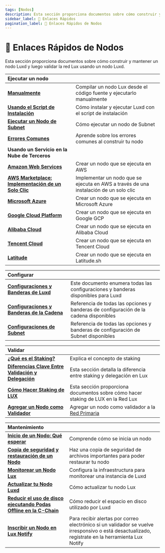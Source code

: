 ```yaml
---
tags: [Nodos]
description: Esta sección proporciona documentos sobre cómo construir y mantener un nodo Luxd, y luego validar la red Lux usando un nodo Luxd.
sidebar_label: 🔗 Enlaces Rápidos
pagination_label: 🔗 Enlaces Rápidos de Nodos
---
```


# 🔗 Enlaces Rápidos de Nodos

Esta sección proporciona documentos sobre cómo construir y mantener un nodo Luxd
y luego validar la red Lux usando un nodo Luxd.

| Ejecutar un nodo                                                                                          |                                                                                       |
| :-------------------------------------------------------------------------------------------------------- | :------------------------------------------------------------------------------------ |
| [**Manualmente**](/nodes/run/node-manually.md)                                                            | Compilar un nodo Lux desde el código fuente y ejecutarlo manualmente            |
| [**Usando el Script de Instalación**](/nodes/run/with-installer/installing-luxd.md)                                       | Cómo instalar y ejecutar Luxd con el script de instalación                     |
| [**Ejecutar un Nodo de Subnet**](/nodes/run/subnet-node.md)                                               | Cómo ejecutar un nodo de Subnet                                                       |
| [**Errores Comunes**](nodes/run/FAQ.md)                                                                   | Aprende sobre los errores comunes al construir tu nodo                                |
| **Usando un Servicio en la Nube de Terceros**                                                             |                                                                                       |
| [**Amazon Web Services**](/nodes/run/third-party/aws-node.md)                                             | Crear un nodo que se ejecuta en AWS                                                   |
| [**AWS Marketplace: Implementación de un Solo Clic**](nodes/run/third-party/aws-marketplace-one-click.md) | Implementar un nodo que se ejecuta en AWS a través de una instalación de un solo clic |
| [**Microsoft Azure**](/nodes/run/third-party/microsoft-azure-node.md)                                     | Crear un nodo que se ejecuta en Microsoft Azure                                       |
| [**Google Cloud Platform**](/nodes/run/third-party/google-cloud-node.md)                                  | Crear un nodo que se ejecuta en Google GCP                                            |
| [**Alibaba Cloud**](/nodes/run/third-party/alibaba-cloud-node.md)                                         | Crear un nodo que se ejecuta en Alibaba Cloud                                         |
| [**Tencent Cloud**](/nodes/run/third-party/tencent-cloud-node.md)                                         | Crear un nodo que se ejecuta en Tencent Cloud                                         |
| [**Latitude**](/nodes/run/third-party/latitude-node.md)                                                   | Crear un nodo que se ejecuta en Latitude.sh                                           |

| Configurar                                                                                    |                                                                                          |
| :-------------------------------------------------------------------------------------------- | :--------------------------------------------------------------------------------------- |
| [**Configuraciones y Banderas de Luxd**](/nodes/configure/luxd-config-flags.md) | Este documento enumera todas las configuraciones y banderas disponibles para Luxd |
| [**Configuraciones y Banderas de la Cadena**](/nodes/configure/chain-config-flags.md)         | Referencia de todas las opciones y banderas de configuración de la cadena disponibles    |
| [**Configuraciones de Subnet**](/nodes/configure/subnet-configs.md)                           | Referencia de todas las opciones y banderas de configuración de Subnet disponibles       |

| Validar                                                                                        |                                                                                            |
| :--------------------------------------------------------------------------------------------- | :----------------------------------------------------------------------------------------- |
| [**¿Qué es el Staking?**](/nodes/validate/what-is-staking.md)                                  | Explica el concepto de staking                                                             |
| [**Diferencias Clave Entre Validación y Delegación**](/nodes/validate/validate-or-delegate.md) | Esta sección detalla la diferencia entre staking y delegación en Lux                 |
| [**Cómo Hacer Staking de LUX**](/nodes/validate/how-to-stake.md)                              | Esta sección proporciona documentos sobre cómo hacer staking de LUX en la Red Lux   |
| [**Agregar un Nodo como Validador**](nodes/validate/add-a-validator.md)                        | Agregar un nodo como validador a la [Red Primaria](/learn/lux/lux-platform.md) |

| Mantenimiento                                                                                                |                                                                                                                                                         |
| :----------------------------------------------------------------------------------------------------------- | :------------------------------------------------------------------------------------------------------------------------------------------------------ |
| [**Inicio de un Nodo: Qué esperar**](/nodes/maintain/node-bootstrap.md)                                      | Comprende cómo se inicia un nodo                                                                                                                        |
| [**Copia de seguridad y restauración de un Nodo**](/nodes/maintain/node-backup-and-restore.md)               | Haz una copia de seguridad de archivos importantes para poder restaurar tu nodo                                                                         |
| [**Monitorear un Nodo Lux**](/nodes/maintain/setting-up-node-monitoring.md)                            | Configura la infraestructura para monitorear una instancia de Luxd                                                                               |
| [**Actualizar tu Nodo Luxd**](/nodes/maintain/upgrade-your-luxd-node.md)                       | Cómo actualizar tu nodo Lux                                                                                                                       |
| [**Reducir el uso de disco ejecutando Podas Offline en la C-Chain**](/nodes/maintain/run-offline-pruning.md) | Cómo reducir el espacio en disco utilizado por Luxd                                                                                              |
| [**Inscribir un Nodo en Lux Notify**](/nodes/maintain/notify.md)                             | Para recibir alertas por correo electrónico si un validador se vuelve irresponsivo o está desactualizado, regístrate en la herramienta Lux Notify |
